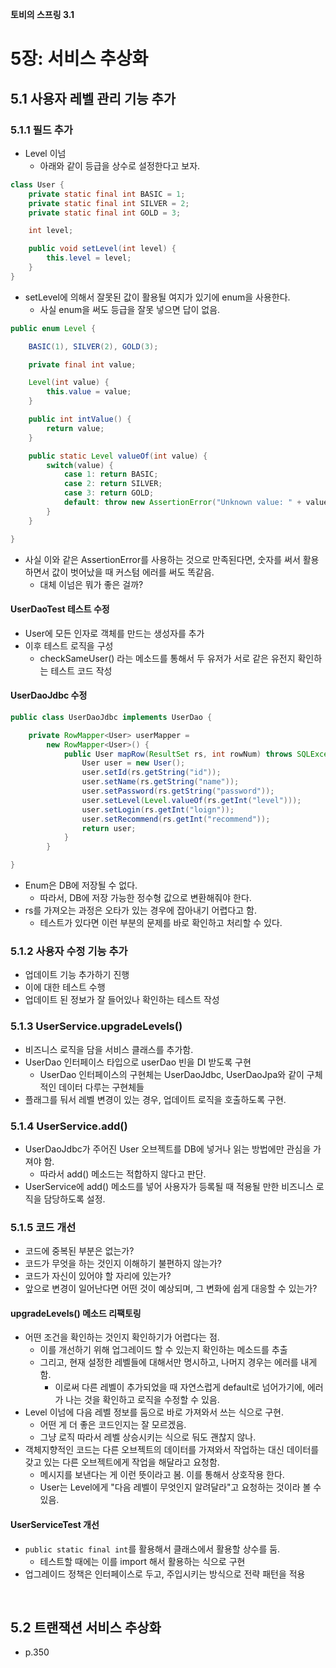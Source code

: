 **토비의 스프링 3.1**

# 5장: 서비스 추상화
## 5.1 사용자 레벨 관리 기능 추가
### 5.1.1 필드 추가
* Level 이넘
    - 아래와 같이 등급을 상수로 설정한다고 보자.

```java
class User {
    private static final int BASIC = 1;
    private static final int SILVER = 2;
    private static final int GOLD = 3;

    int level;

    public void setLevel(int level) {
        this.level = level;
    }
}
```

* setLevel에 의해서 잘못된 값이 활용될 여지가 있기에 enum을 사용한다.
    - 사실 enum을 써도 등급을 잘못 넣으면 답이 없음.

```java
public enum Level {

    BASIC(1), SILVER(2), GOLD(3);

    private final int value;

    Level(int value) {
        this.value = value;
    }

    public int intValue() {
        return value;
    }

    public static Level valueOf(int value) {
        switch(value) {
            case 1: return BASIC;
            case 2: return SILVER;
            case 3: return GOLD;
            default: throw new AssertionError("Unknown value: " + value);
        }
    }

}
```

* 사실 이와 같은 AssertionError를 사용하는 것으로 만족된다면, 숫자를 써서 활용하면서 값이 벗어났을 때 커스텀 에러를 써도 똑같음.
    - 대체 이넘은 뭐가 좋은 걸까?

#### UserDaoTest 테스트 수정
* User에 모든 인자로 객체를 만드는 생성자를 추가
* 이후 테스트 로직을 구성
    - checkSameUser() 라는 메소드를 통해서 두 유저가 서로 같은 유전지 확인하는 테스트 코드 작성

#### UserDaoJdbc 수정

```java
public class UserDaoJdbc implements UserDao {

    private RowMapper<User> userMapper =
        new RowMapper<User>() {
            public User mapRow(ResultSet rs, int rowNum) throws SQLException {
                User user = new User();
                user.setId(rs.getString("id"));
                user.setName(rs.getString("name"));
                user.setPassword(rs.getString("password"));
                user.setLevel(Level.valueOf(rs.getInt("level")));
                user.setLogin(rs.getInt("loign"));
                user.setRecommend(rs.getInt("recommend"));
                return user;
            }
        }

}
```

* Enum은 DB에 저장될 수 없다.
    - 따라서, DB에 저장 가능한 정수형 값으로 변환해줘야 한다.
* rs를 가져오는 과정은 오타가 있는 경우에 잡아내기 어렵다고 함.
    - 테스트가 있다면 이런 부분의 문제를 바로 확인하고 처리할 수 있다.

### 5.1.2 사용자 수정 기능 추가
* 업데이트 기능 추가하기 진행
* 이에 대한 테스트 수행
* 업데이트 된 정보가 잘 들어있나 확인하는 테스트 작성

### 5.1.3 UserService.upgradeLevels()
* 비즈니스 로직을 담을 서비스 클래스를 추가함.
* UserDao 인터페이스 타입으로 userDao 빈을 DI 받도록 구현
    - UserDao 인터페이스의 구현체는 UserDaoJdbc, UserDaoJpa와 같이 구체적인 데이터 다루는 구현체들
* 플래그를 둬서 레벨 변경이 있는 경우, 업데이트 로직을 호출하도록 구현.

### 5.1.4 UserService.add()
* UserDaoJdbc가 주어진 User 오브젝트를 DB에 넣거나 읽는 방법에만 관심을 가져야 함.
    - 따라서 add() 메소드는 적합하지 않다고 판단.
* UserService에 add() 메소드를 넣어 사용자가 등록될 때 적용될 만한 비즈니스 로직을 담당하도록 설정.

### 5.1.5 코드 개선
* 코드에 중복된 부분은 없는가?
* 코드가 무엇을 하는 것인지 이해하기 불편하지 않는가?
* 코드가 자신이 있어야 할 자리에 있는가?
* 앞으로 변경이 일어난다면 어떤 것이 예상되며, 그 변화에 쉽게 대응할 수 있는가?

#### upgradeLevels() 메소드 리팩토링
* 어떤 조건을 확인하는 것인지 확인하기가 어렵다는 점.
    - 이를 개선하기 위해 업그레이드 할 수 있는지 확인하는 메소드를 추출
    - 그리고, 현재 설정한 레벨들에 대해서만 명시하고, 나머지 경우는 에러를 내게 함.
        + 이로써 다른 레벨이 추가되었을 때 자연스럽게 default로 넘어가기에, 에러가 나는 것을 확인하고 로직을 수정할 수 있음.
* Level 이넘에 다음 레벨 정보를 둠으로 바로 가져와서 쓰는 식으로 구현.
    - 어떤 게 더 좋은 코드인지는 잘 모르겠음.
    - 그냥 로직 따라서 레벨 상승시키는 식으로 둬도 괜찮지 않나.
* 객체지향적인 코드는 다른 오브젝트의 데이터를 가져와서 작업하는 대신 데이터를 갖고 있는 다른 오브젝트에게 작업을 해달라고 요청함.
    - 메시지를 보낸다는 게 이런 뜻이라고 봄. 이를 통해서 상호작용 한다.
    - User는 Level에게 "다음 레벨이 무엇인지 알려달라"고 요청하는 것이라 볼 수 있음.

#### UserServiceTest 개선
* `public static final int`를 활용해서 클래스에서 활용할 상수를 둠.
    - 테스트할 때에는 이를 import 해서 활용하는 식으로 구현
* 업그레이드 정책은 인터페이스로 두고, 주입시키는 방식으로 전략 패턴을 적용

<br>

## 5.2 트랜잭션 서비스 추상화
* p.350
